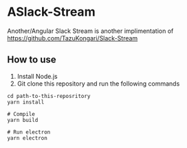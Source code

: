 # ASlack-Stream

Another/Angular Slack Stream is another implimentation of https://github.com/TazuKongari/Slack-Stream

## How to use

1. Install Node.js
2. Git clone this repository and run the following commands

```shell
cd path-to-this-reposritory
yarn install

# Compile
yarn build

# Run electron
yarn electron
```
